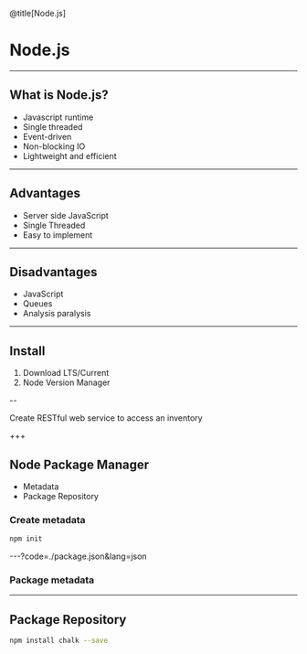 @title[Node.js]

# Node.js

---

## What is Node.js?

- Javascript runtime
- Single threaded
- Event-driven
- Non-blocking IO
- Lightweight and efficient

---

## Advantages

- Server side JavaScript
- Single Threaded
- Easy to implement

---

## Disadvantages

* JavaScript
* Queues
* Analysis paralysis

---

## Install

1. Download LTS/Current
1. Node Version Manager

--

Create RESTful web service to access an inventory

+++

## Node Package Manager
- Metadata
- Package Repository

### Create metadata
```bash
npm init
```

---?code=./package.json&lang=json

### Package metadata

---

## Package Repository

```bash
npm install chalk --save
```


